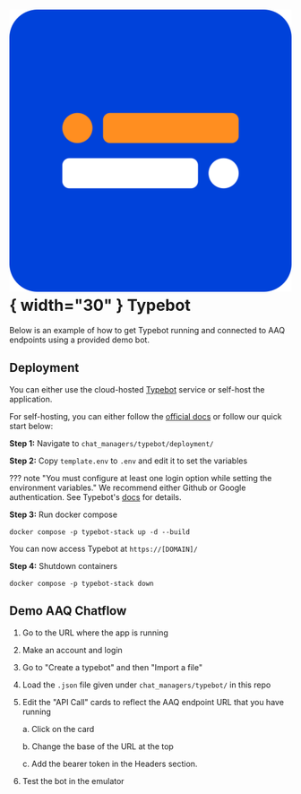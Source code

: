 # ![typebot logo](./typebot_logo.svg){ width="30" } Typebot

Below is an example of how to get Typebot running and connected to AAQ endpoints using a provided demo bot.

## Deployment

You can either use the cloud-hosted [Typebot](https://typebot.io/) service or self-host the application.

For self-hosting, you can either follow the [official docs](https://docs.typebot.io/self-hosting/get-started)
or follow our quick start below:

**Step 1:** Navigate to `chat_managers/typebot/deployment/`

**Step 2:** Copy `template.env` to `.env` and edit it to set the variables

??? note "You must configure at least one login option while setting the environment variables."
    We recommend either Github or Google authentication. See Typebot's
    [docs](https://docs.typebot.io/self-hosting/configuration) for details.

**Step 3:** Run docker compose

    docker compose -p typebot-stack up -d --build

You can now access Typebot at `https://[DOMAIN]/`

**Step 4:** Shutdown containers

    docker compose -p typebot-stack down

## Demo AAQ Chatflow

1. Go to the URL where the app is running
2. Make an account and login
3. Go to "Create a typebot" and then "Import a file"
4. Load the `.json` file given under `chat_managers/typebot/` in this repo
5. Edit the "API Call" cards to reflect the AAQ endpoint URL that you have running

    a. Click on the card

    b. Change the base of the URL at the top

    c. Add the bearer token in the Headers section.

6. Test the bot in the emulator
